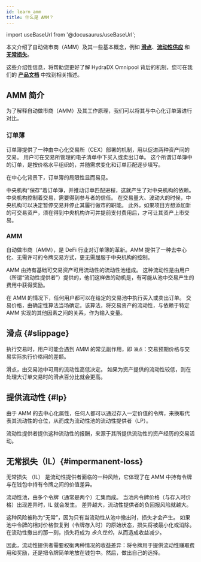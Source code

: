 ```yaml
---
id: learn_amm
title: 什么是 AMM？
---
```


import useBaseUrl from '@docusaurus/useBaseUrl';

本文介绍了自动做市商（AMM）及其一些基本概念，例如 **[滑点](#slippage)**、**[流动性供应](#lp)** 和 **[无常损失](#impermanent-loss)**。

这些介绍性信息，将帮助您更好了解 HydraDX Omnipool 背后的机制，您可在我们的 **[产品文档](/)** 中找到相关描述。

## AMM 简介

为了解释自动做市商（AMM）及其工作原理，我们可以将其与中心化订单薄进行对比。

### 订单薄

订单簿提供了一种由中心化交易所（CEX）部署的机制，用以促进两种资产间的交易。 用户可在交易所管理的电子清单中下买入或卖出订单。 这个所谓订单簿中的订单，是按价格水平组织的，并随需求变化和订单匹配逐步填写。

在中心化背景下，订单簿的局限性显而易见。

中央机构“保存”着订单簿，并推动订单匹配进程，这就产生了对中央机构的依赖。 中央机构控制着交易，需要得到参与者的信任。 在交易量大、波动大的时候，中央机构可以决定暂停交易并停止其履行做市的职能。 此外，如果项目方想添加新的可交易资产，须在得到中央机构许可并提前支付费用后，才可让其资产上市交易。

### AMM

自动做市商（AMM），是 DeFi 行业对订单簿的革新。AMM 提供了一种去中心化、无需许可的令牌交易方式，更无需屈服于中央机构的控制。

AMM 由持有基础可交易资产可用流动性的流动性池组成。 这种流动性是由用户（所谓“流动性提供者”）提供的，他们这样做的动机是，有可能从池中交易产生的费用中获得奖励。

在 AMM 的情况下，任何用户都可以在给定的交易池中执行买入或卖出订单。 交易价格，由确定性算法当场确定。该算法，将交易资产的流动性，与依赖于特定 AMM 实现的其他因素之间的关系，作为输入变量。

## 滑点 {#slippage}

执行交易时，用户可能会遇到 AMM 的常见副作用，即 `滑点`：交易预期价格与交易实际执行价格间的差额。

滑点，由交易池中可用的流动性高低决定。 如果为资产提供的流动性较低，则在处理大订单交易时的滑点百分比就会更高。

## 提供流动性 {#lp}

由于 AMM 的去中心化属性，任何人都可以通过存入一定价值的令牌，来换取代表其流动性的仓位，从而成为流动性池的流动性提供者（LP）。

流动性提供者提供这种流动性的报酬，来源于其所提供流动性的资产经历的交易活动。

## 无常损失（IL）{#impermanent-loss}

无常损失 （IL） 是流动性提供者面临的一种风险，它体现了在 AMM 中持有令牌与在钱包中持有令牌之间的价值差异。

流动性池，由多个令牌（通常是两个）汇集而成。 当池内令牌价格（与存入时价格）出现差异时，IL 就会发生。 差异越大，流动性提供者的负回报风险就越大。

这种风险被称为“无常”，因为只有当流动性从池中撤出时，损失才会产生。 如果池中令牌的相对价格恢复到（令牌存入时）的原始状态，损失将被最小化或消除。 在流动性撤出的那一刻，损失将成为 *永久性的*，从而造成收益减少。

因此，流动性提供者需要权衡两种情况的收益差异：将令牌用于提供流动性赚取费用和奖励，还是把令牌简单地放在钱包中。然后，做出自己的选择。
